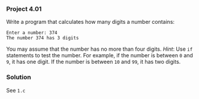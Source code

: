 ### Project 4.01
Write a program that calculates how many digits a number contains:
```
Enter a number: 374
The number 374 has 3 digits
```
You may assume that the number has no more than four digits. _Hint_: Use `if`
statements to test the number. For example, if the number is between `0` and
`9`, it has one digit. If the number is between `10` and `99`, it has two
digits.

### Solution
See `1.c`
